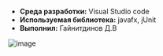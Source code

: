 - **Среда разработки:** Visual Studio code
- **Используемая библиотека:** javafx, jUnit
- **Выполнил:** Гайнитдинов Д.В

![image](https://github.com/Danshot/A1_Option22/assets/82878445/2f963ec2-d7cd-40a8-b07c-4908e1cfc15c)
